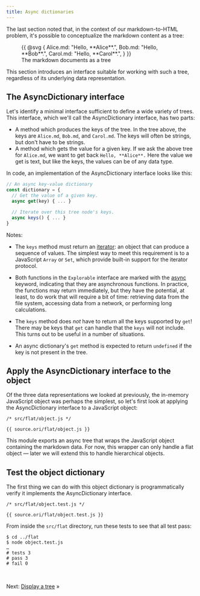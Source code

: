 ```yaml
---
title: Async dictionaries
---
```


The last section noted that, in the context of our markdown-to-HTML problem, it's possible to conceptualize the markdown content as a tree:

<figure>
  {{ @svg {
    Alice.md: "Hello, **Alice**.",
    Bob.md: "Hello, **Bob**.",
    Carol.md: "Hello, **Carol**.",
  } }}
  <figcaption>The markdown documents as a tree</figcaption>
</figure>

This section introduces an interface suitable for working with such a tree, regardless of its underlying data representation.

## The AsyncDictionary interface

Let's identify a minimal interface sufficient to define a wide variety of trees. This interface, which we'll call the AsyncDictionary interface, has two parts:

- A method which produces the keys of the tree. In the tree above, the keys are `Alice.md`, `Bob.md`, and `Carol.md`. The keys will often be strings, but don't have to be strings.
- A method which gets the value for a given key. If we ask the above tree for `Alice.md`, we want to get back `Hello, **Alice**.` Here the value we get is text, but like the keys, the values can be of any data type.

In code, an implementation of the AsyncDictionary interface looks like this:

```js
// An async key-value dictionary
const dictionary = {
  // Get the value of a given key.
  async get(key) { ... }

  // Iterate over this tree node's keys.
  async keys() { ... }
}
```

Notes:

- The `keys` method must return an [iterator](https://developer.mozilla.org/en-US/docs/Web/JavaScript/Reference/Iteration_protocols#the_iterator_protocol): an object that can produce a sequence of values. The simplest way to meet this requirement is to a JavaScript `Array` or `Set`, which provide built-in support for the iterator protocol.

- Both functions in the `Explorable` interface are marked with the [async](https://developer.mozilla.org/en-US/docs/Web/JavaScript/Reference/Statements/async_function) keyword, indicating that they are asynchronous functions. In practice, the functions may return immediately, but they have the potential, at least, to do work that will require a bit of time: retrieving data from the file system, accessing data from a network, or performing long calculations.

- The `keys` method does _not_ have to return all the keys supported by `get`! There may be keys that `get` can handle that the `keys` will not include. This turns out to be useful in a number of situations.

- An async dictionary's `get` method is expected to return `undefined` if the key is not present in the tree.

## Apply the AsyncDictionary interface to the object

Of the three data representations we looked at previously, the in-memory JavaScript object was perhaps the simplest, so let's first look at applying the AsyncDictionary interface to a JavaScript object:

```{{'js'}}
/* src/flat/object.js */

{{ source.ori/flat/object.js }}
```

This module exports an async tree that wraps the JavaScript object containing the markdown data. For now, this wrapper can only handle a flat object — later we will extend this to handle hierarchical objects.

## Test the object dictionary

The first thing we can do with this object dictionary is programmatically verify it implements the AsyncDictionary interface.

```{{'js'}}
/* src/flat/object.test.js */

{{ source.ori/flat/object.test.js }}
```

<span class="tutorialStep"></span> From inside the `src/flat` directory, run these tests to see that all test pass:

```console
$ cd ../flat
$ node object.test.js
…
# tests 3
# pass 3
# fail 0
```

&nbsp;

Next: [Display a tree](display.html) »
